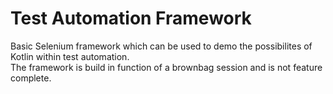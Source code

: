# Test Automation Framework
Basic Selenium framework which can be used to demo the possibilites of Kotlin within test automation.   
The framework is build in function of a brownbag session and is not feature complete.   
